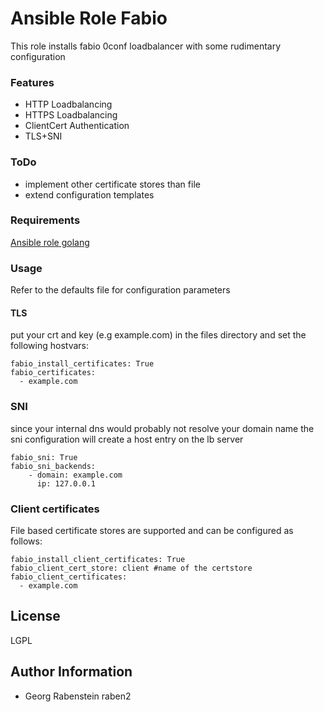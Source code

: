 Ansible Role Fabio
==================

This role installs fabio 0conf loadbalancer with some rudimentary configuration 

### Features
 - HTTP Loadbalancing
 - HTTPS Loadbalancing
 - ClientCert Authentication
 - TLS+SNI 

### ToDo
 - implement other certificate stores than file
 - extend configuration templates

### Requirements

[Ansible role golang](https://github.com/raben2/ansible-golang)

### Usage
Refer to the defaults file for configuration parameters

#### TLS
put your crt and key (e.g example.com) in the files directory and set the following hostvars: 
```
fabio_install_certificates: True
fabio_certificates:
  - example.com
```

### SNI
since your internal dns would probably not resolve your domain name the sni configuration will create a host entry on the lb server
```
fabio_sni: True
fabio_sni_backends:
    - domain: example.com
      ip: 127.0.0.1
```

### Client certificates
File based certificate stores are supported and can be configured as follows:
```
fabio_install_client_certificates: True
fabio_client_cert_store: client #name of the certstore
fabio_client_certificates:
  - example.com
```

License
-------

LGPL

Author Information
------------------

- Georg Rabenstein raben2

